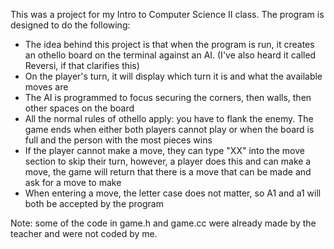 This was a project for my Intro to Computer Science II class. The program is designed to do the following:
- The idea behind this project is that when the program is run, it creates an othello board on the terminal against an AI. (I've also heard it called Reversi, if that clarifies this)
- On the player's turn, it will display which turn it is and what the available moves are
- The AI is programmed to focus securing the corners, then walls, then other spaces on the board
- All the normal rules of othello apply: you have to flank the enemy. The game ends when either both players cannot play or when the board is full and the person with the most pieces wins
- If the player cannot make a move, they can type "XX" into the move section to skip their turn, however, a player does this and can make a move, the game will return that there is a move that can be made and ask for a move to make
- When entering a move, the letter case does not matter, so A1 and a1 will both be accepted by the program

Note: some of the code in game.h and game.cc were already made by the teacher and were not coded by me.
